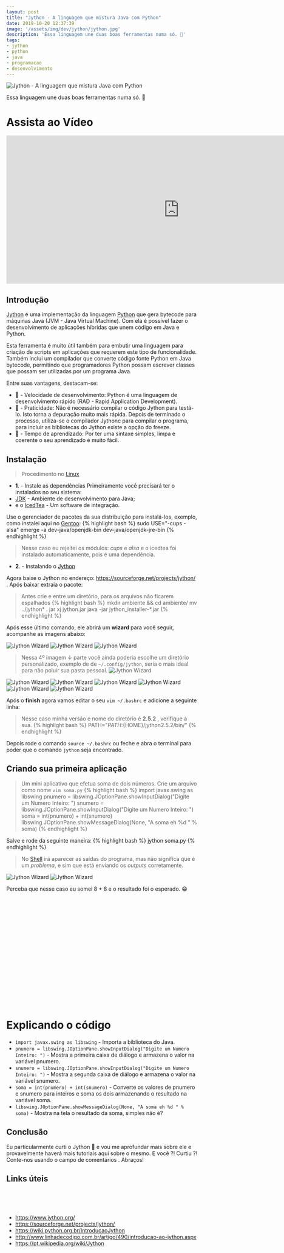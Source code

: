 ```yaml
---
layout: post
title: "Jython - A linguagem que mistura Java com Python"
date: 2019-10-20 12:37:39
image: '/assets/img/dev/jython/jython.jpg'
description: 'Essa linguagem une duas boas ferramentas numa só. 🐍'
tags:
- jython
- python
- java
- programacao
- desenvolvimento
---
```


![Jython - A linguagem que mistura Java com Python](/assets/img/dev/jython/jython.jpg)

Essa linguagem une duas boas ferramentas numa só. 🐍

# Assista ao Vídeo

<iframe width="910" height="390" src="https://www.youtube.com/embed/IOx3Hynwzh4" frameborder="0" allow="accelerometer; autoplay; encrypted-media; gyroscope; picture-in-picture" allowfullscreen></iframe>

## Introdução

[Jython](https://www.jython.org/) é uma implementação da linguagem [Python](https://terminalroot.com.br/2019/10/script-basico-de-python-para-aprendizado.html) que gera bytecode para máquinas Java (JVM - Java Virtual Machine). Com ela é possível fazer o desenvolvimento de aplicações híbridas que unem código em Java e Python. 

Esta ferramenta é muito útil também para embutir uma linguagem para criação de scripts em aplicações que requerem este tipo de funcionalidade. Também inclui um compilador que converte código fonte Python em Java bytecode, permitindo que programadores Python possam escrever classes que possam ser utilizadas por um programa Java.

Entre suas vantagens, destacam-se:

+ 🐍 - Velocidade de desenvolvimento: Python é uma linguagem de desenvolvimento rápido (RAD - Rapid Application Development).
+ 🐍 - Praticidade: Não é necessário compilar o código Jython para testá-lo. Isto torna a depuração muito mais rápida. Depois de terminado o processo, utiliza-se o compilador Jythonc para compilar o programa, para incluir as bibliotecas do Jython existe a opção do freeze.
+ 🐍 - Tempo de aprendizado: Por ter uma sintaxe simples, limpa e coerente o seu aprendizado é muito fácil.

<script async src="https://pagead2.googlesyndication.com/pagead/js/adsbygoogle.js"></script>
<!-- Informat -->
<ins class="adsbygoogle"
     style="display:block"
     data-ad-client="ca-pub-2838251107855362"
     data-ad-slot="2327980059"
     data-ad-format="auto"
     data-full-width-responsive="true"></ins>
<script>
(adsbygoogle = window.adsbygoogle || []).push({});
</script>

## Instalação
> Procedimento no [Linux](https://terminalroot.com.br/linux)

+ **1**. - Instale as dependências 
Primeiramente você precisará ter o instalados no seu sistema:
+ [JDK](https://openjdk.java.net/) - Ambiente de desenvolvimento para Java;
+ e o [IcedTea](https://icedtea.classpath.org) - Um software de integração.

Use o gerenciador de pacotes da sua distribuição para instalá-los, exemplo, como instalei aqui no [Gentoo](https://terminalroot.com.br/2017/05/como-instalar-o-gentoo.html):
{% highlight bash %}
sudo USE="-cups -alsa" emerge -a dev-java/openjdk-bin dev-java/openjdk-jre-bin
{% endhighlight %}
> Nesse caso eu rejeitei os módulos: *cups* e *alsa* e o icedtea foi instalado automaticamente, pois é uma dependência.

+ **2**. - Instalando o [Jython](https://www.jython.org/)

Agora baixe o Jython no endereço: <https://sourceforge.net/projects/jython/> . Após baixar extraia o pacote:
> Antes crie e entre um diretório, para os arquivos não ficarem espalhados
{% highlight bash %}
mkdir ambiente && cd ambiente/
mv ../jython* .
jar xj jython.jar
java -jar jython_installer-*.jar
{% endhighlight %}

Após esse último comando, ele abrirá um **wizard** para você seguir, acompanhe as imagens abaixo:

![Jython Wizard](/assets/img/dev/jython/jython01.png)
![Jython Wizard](/assets/img/dev/jython/jython02.png)
![Jython Wizard](/assets/img/dev/jython/jython03.png)
<!-- RETANGULO LARGO 2 -->
<script async src="//pagead2.googlesyndication.com/pagead/js/adsbygoogle.js"></script>
<ins class="adsbygoogle"
style="display:block; text-align:center;"
data-ad-layout="in-article"
data-ad-format="fluid"
data-ad-client="ca-pub-2838251107855362"
data-ad-slot="8549252987"></ins>
<script>
(adsbygoogle = window.adsbygoogle || []).push({});
</script>

> Nessa 4º imagem ↓ parte você ainda poderia escolhe um diretório personalizado, exemplo de de `~/.config/jython`, seria o mais ideal para não poluir sua pasta pessoal.
![Jython Wizard](/assets/img/dev/jython/jython04.png)

![Jython Wizard](/assets/img/dev/jython/jython05.png)
![Jython Wizard](/assets/img/dev/jython/jython06.png)
![Jython Wizard](/assets/img/dev/jython/jython07.png)
![Jython Wizard](/assets/img/dev/jython/jython08.png)
![Jython Wizard](/assets/img/dev/jython/jython09.png)
![Jython Wizard](/assets/img/dev/jython/jython10.png)


Após o **finish** agora vamos editar o seu `vim ~/.bashrc` e adicione a seguinte linha:
> Nesse caso minha versão e nome do diretório é **2.5.2** , verifique a sua.
{% highlight bash %}
PATH="${PATH}:${HOME}/jython2.5.2/bin/"
{% endhighlight %}

Depois rode o comando `source ~/.bashrc` ou feche e abra o terminal para poder que o comando `jython` seja encontrado.

## Criando sua primeira aplicação
> Um mini aplicativo que efetua soma de dois números.
Crie um arquivo como nome `vim soma.py`
{% highlight bash %}
import javax.swing as libswing 
pnumero = libswing.JOptionPane.showInputDialog("Digite um Numero Inteiro: ") 
snumero = libswing.JOptionPane.showInputDialog("Digite um Numero Inteiro: ") 
soma = int(pnumero) + int(snumero) 
libswing.JOptionPane.showMessageDialog(None, "A soma eh %d " % soma)
{% endhighlight %}

Salve e rode da seguinte maneira:
{% highlight bash %}
jython soma.py
{% endhighlight %}

> No [Shell](https://terminalroot.com.br/shell) irá aparecer as saídas do programa, mas não significa que é um *problema*, e sim que está enviando os *outputs* corretamente.

![Jython Wizard](/assets/img/dev/jython/jython11.png)
![Jython Wizard](/assets/img/dev/jython/jython12.png)

Perceba que nesse caso eu somei 8 + 8 e o resultado foi o esperado. 😁️

<!-- QUADRADO -->
<script async src="//pagead2.googlesyndication.com/pagead/js/adsbygoogle.js"></script>
<ins class="adsbygoogle"
style="display:inline-block;width:336px;height:280px"
data-ad-client="ca-pub-2838251107855362"
data-ad-slot="5351066970"></ins>
<script>
(adsbygoogle = window.adsbygoogle || []).push({});
</script>

# Explicando o código
+ `import javax.swing as libswing` - Importa a biblioteca do Java.
+ `pnumero = libswing.JOptionPane.showInputDialog("Digite um Numero Inteiro: ")` - Mostra a primeira caixa de diálogo e armazena o valor na variável pnumero.
+ `snumero = libswing.JOptionPane.showInputDialog("Digite um Numero Inteiro: ")` - Mostra a segunda caixa de diálogo e armazena o valor na variável snumero.
+ `soma = int(pnumero) + int(snumero)` - Converte os valores de pnumero e snumero para inteiros e soma os dois armazenando o resultado na variável soma.
+ `libswing.JOptionPane.showMessageDialog(None, "A soma eh %d " % soma)` - Mostra na tela o resultado da soma, simples não é?

## Conclusão

Eu particularmente curti o Jython 🙌️ e vou me aprofundar mais sobre ele e provavelmente haverá mais tutoriais aqui sobre o mesmo. E você ?! Curtiu ?! Conte-nos usando o campo de comentários .
Abraços!

## Links úteis

<!-- MINI ANÚNCIO -->
<script async src="//pagead2.googlesyndication.com/pagead/js/adsbygoogle.js"></script>
<!-- Games Root -->
<ins class="adsbygoogle"
style="display:inline-block;width:336px;height:50px"
data-ad-client="ca-pub-2838251107855362"
data-ad-slot="5351066970"></ins>
<script>
(adsbygoogle = window.adsbygoogle || []).push({});
</script>

+ <https://www.jython.org/>
+ <https://sourceforge.net/projects/jython/>
+ <https://wiki.python.org.br/IntroducaoJython>
+ <http://www.linhadecodigo.com.br/artigo/490/introducao-ao-jython.aspx>
+ <https://pt.wikipedia.org/wiki/Jython>
    


